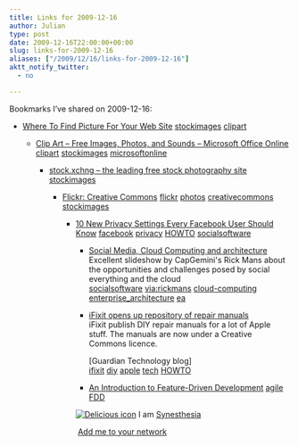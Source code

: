 ```yaml
---
title: Links for 2009-12-16
author: Julian
type: post
date: 2009-12-16T22:00:00+00:00
slug: links-for-2009-12-16 
aliases: ["/2009/12/16/links-for-2009-12-16"]
aktt_notify_twitter:
  - no

---
```

Bookmarks I&#8217;ve shared on 2009-12-16:

  * [Where To Find Picture For Your Web Site][1] 
    [stockimages][2] [clipart][3] </li> 
    
      * [Clip Art &#8211; Free Images, Photos, and Sounds &#8211; Microsoft Office Online][4] 
        [clipart][3] [stockimages][2] [microsoftonline][5] </li> 
        
          * [stock.xchng &#8211; the leading free stock photography site][6] 
            [stockimages][2] </li> 
            
              * [Flickr: Creative Commons][7] 
                [flickr][8] [photos][9] [creativecommons][10] [stockimages][2] </li> 
                
                  * [10 New Privacy Settings Every Facebook User Should Know][11] 
                    [facebook][12] [privacy][13] [HOWTO][14] [socialsoftware][15] </li> 
                    
                      * [Social Media, Cloud Computing and architecture][16]  
                        Excellent slideshow by CapGemini's Rick Mans about the opportunities and challenges posed by social everything and the cloud  
                        [socialsoftware][15] [via:rickmans][17] [cloud-computing][18] [enterprise_architecture][19] [ea][20] 
                      * [iFixit opens up repository of repair manuals][21]  
                        iFixit publish DIY repair manuals for a lot of Apple stuff. The manuals are now under a Creative Commons licence.
  
                        [Guardian Technology blog]  
                        [ifixit][22] [diy][23] [apple][24] [tech][25] [HOWTO][14] 
                      * [An Introduction to Feature-Driven Development][26] 
                        [agile][27] [FDD][28] </li> </ul> 
                        
                        <p class="deliciouslink">
                          <a href="https://del.icio.us/synesthesia" title="See all my bookmarks on del.icio.us"><img src="https://www.synesthesia.co.uk/images/deliciousicon.jpg" alt="Delicious icon" /></a>&nbsp;I am <a href="https://del.icio.us/synesthesia" title="See all my bookmarks on del.icio.us">Synesthesia</a>
                        </p>
                        
                        <p class="deliciouslink">
                          <a href="https://del.icio.us/network?add=synesthesia" title="Add me to your del.icio.us network"><img src="https://www.synesthesia.co.uk/images/add.gif" alt="" /></a>&nbsp;<a href="https://del.icio.us/network?add=synesthesia" title="Add me to your del.icio.us network">Add me to your network</a>
                        </p>

 [1]: https://www.masternewmedia.org/where_to_find_free_images_and_visuals/index.html
 [2]: https://delicious.com/synesthesia/stockimages
 [3]: https://delicious.com/synesthesia/clipart
 [4]: https://office.microsoft.com/en-us/clipart/FX101321031033.aspx
 [5]: https://delicious.com/synesthesia/microsoftonline
 [6]: https://www.sxc.hu/
 [7]: https://www.flickr.com/creativecommons
 [8]: https://delicious.com/synesthesia/flickr
 [9]: https://delicious.com/synesthesia/photos
 [10]: https://delicious.com/synesthesia/creativecommons
 [11]: https://www.allfacebook.com/2009/12/facebook-privacy-new
 [12]: https://delicious.com/synesthesia/facebook
 [13]: https://delicious.com/synesthesia/privacy
 [14]: https://delicious.com/synesthesia/HOWTO
 [15]: https://delicious.com/synesthesia/socialsoftware
 [16]: https://www.slideshare.net/rickmans/social-media-cloud-computing-and-architecture-2725996
 [17]: https://delicious.com/synesthesia/via%3Arickmans
 [18]: https://delicious.com/synesthesia/cloud-computing
 [19]: https://delicious.com/synesthesia/enterprise_architecture
 [20]: https://delicious.com/synesthesia/ea
 [21]: https://www.guardian.co.uk/technology/blog/2009/dec/16/ifixit-creativecommons
 [22]: https://delicious.com/synesthesia/ifixit
 [23]: https://delicious.com/synesthesia/diy
 [24]: https://delicious.com/synesthesia/apple
 [25]: https://delicious.com/synesthesia/tech
 [26]: https://agile.dzone.com/articles/introduction-feature-driven
 [27]: https://delicious.com/synesthesia/agile
 [28]: https://delicious.com/synesthesia/FDD